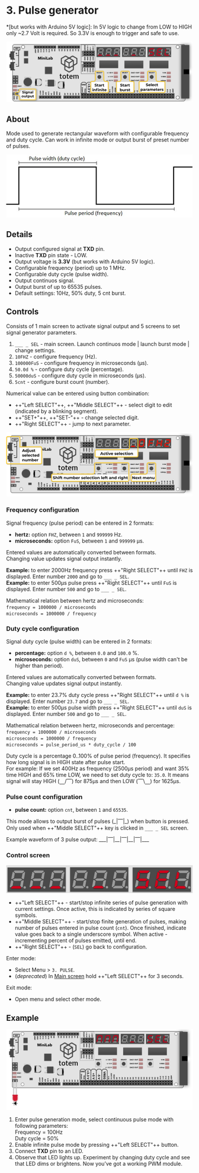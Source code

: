 # 3. Pulse generator

*[but works with Arduino 5V logic]: In 5V logic to change from LOW to HIGH only ~2.7 Volt is required. So 3.3V is enough to trigger and safe to use.

![Mini Lab LabBoard photo](/assets/images/mini-lab/labboard-pulse-generator-mode.png)

## About

Mode used to generate rectangular waveform with configurable frequency and duty cycle. Can work in infinite mode or output burst of preset number of pulses.

![Digital signal PWM image](/assets/images/digital-signal.jpg)

## Details

- Output configured signal at **TXD** pin.
- Inactive **TXD** pin state - LOW.
- Output voltage is **3.3V** (but works with Arduino 5V logic).
- Configurable frequency (period) up to 1 MHz.
- Configurable duty cycle (pulse width).
- Output continuos signal.
- Output burst of up to 65535 pulses.
- Default settings: 10Hz, 50% duty, 5 cnt burst.

## Controls

Consists of 1 main screen to activate signal output and 5 screens to set signal generator parameters.

1. `___ _ SEL` - main screen. Launch continuos mode | launch burst mode | change settings.
1. `10FHZ` - configure frequency (Hz).
1. `100000FuS` - configure frequency in microseconds (µs).
1. `50.0d %` - configure duty cycle (percentage).
1. `50000duS` - configure duty cycle in microseconds (µs).
1. `5cnt` - configure burst count (number).

Numerical value can be entered using button combination:

- ++"Left SELECT"++, ++"Middle SELECT"++ - select digit to edit (indicated by a blinking segment).
- ++"SET\+"++, ++"SET\-"++ - change selected digit.
- ++"Right SELECT"++ - jump to next parameter.  

![Mini Lab LabBoard photo](/assets/images/mini-lab/labboard-pulse-generator-mode-entry1.png)

### Frequency configuration

Signal frequency (pulse period) can be entered in 2 formats:  

- **hertz:** option `FHZ`, between `1` and `999999` Hz.
- **microseconds:** option `FuS`, between `1` and `999999` µs.

Entered values are automatically converted between formats.  
Changing value updates signal output instantly.  

**Example:** to enter 2000Hz frequency press ++"Right SELECT"++ until `FHZ` is displayed. Enter number `2000` and go to `___ _ SEL`.  
**Example:** to enter 500µs pulse press ++"Right SELECT"++ until `FuS` is displayed. Enter number `500` and go to `___ _ SEL`.  

Mathematical relation between hertz and microseconds:  
`frequency = 1000000 / microseconds`  
`microseconds = 1000000 / frequency`  

### Duty cycle configuration

Signal duty cycle (pulse width) can be entered in 2 formats:  

- **percentage:** option `d %`, between `0.0` and `100.0` %.
- **microseconds:** option `duS`, between `0` and `FuS` µs (pulse width can't be higher than period).

Entered values are automatically converted between formats.  
Changing value updates signal output instantly.  

**Example:** to enter 23.7% duty cycle press ++"Right SELECT"++ until `d %` is displayed. Enter number `23.7` and go to `___ _ SEL`.  
**Example:** to enter 500µs pulse width press ++"Right SELECT"++ until `duS` is displayed. Enter number `500` and go to `___ _ SEL`.  

Mathematical relation between hertz, microseconds and percentage:  
`frequency = 1000000 / microseconds`  
`microseconds = 1000000 / frequency`  
`microseconds = pulse_period_us * duty_cycle / 100`  

Duty cycle is a percentage 0..100% of pulse period (frequency). It specifies how long signal is in HIGH state after pulse start.  
For example: If we set 400Hz as frequency (2500µs period) and want 35% time HIGH and 65% time LOW, we need to set duty cycle to: `35.0`. It means signal will stay HIGH (⎽/⎺) for 875µs and then LOW (⎺\⎽) for 1625µs.

### Pulse count configuration

- **pulse count:** option `cnt`, between `1` and `65535`.

This mode allows to output burst of pulses (\_|⎺|\_) when button is pressed.  
Only used when ++"Middle SELECT"++ key is clicked in `___ _ SEL` screen.

Example waveform of 3 pulse output: \_\_\_|⎺|\_\_|⎺|\_\_|⎺|\_\_\_

### Control screen

![Mini Lab LabBoard generator control screen](/assets/images/mini-lab/labboard-pulse-generator-mode-entry5.png)

- ++"Left SELECT"++ - start/stop infinite series of pulse generation with current settings. Once active, this is indicated by series of square symbols.
- ++"Middle SELECT"++ - start/stop finite generation of pulses, making number of pulses entered in pulse count (`cnt`). Once finished, indicate value goes back to a single underscore symbol. When active - incrementing percent of pulses emitted, until end.
- ++"Right SELECT"++ - (`SEL`) go back to configuration.

Enter mode:

- Select Menu > `3. PULSE`.
- (_deprecated_) In [Main screen](/labboard/main-screen/) hold ++"Left SELECT"++ for 3 seconds.

Exit mode:

- Open menu and select other mode.

## Example

![Mini Lab LabBoard generator example LED](/assets/images/mini-lab/labboard-pulse-generator-mode-example.png)

1. Enter pulse generation mode, select continuous pulse mode with following parameters:  
Frequency = 100Hz  
Duty cycle = 50%  
2. Enable infinite pulse mode by pressing ++"Left SELECT"++ button.  
3. Connect **TXD** pin to an LED.  
4. Observe that LED lights up. Experiment by changing duty cycle and see that LED dims or brightens. Now you’ve got a working PWM module.  

